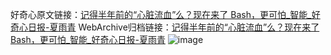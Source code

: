 好奇心原文链接：[记得半年前的“心脏流血”么？现在来了 Bash，更可怕_智能_好奇心日报-夏雨青](https://www.qdaily.com/articles/2568.html)
WebArchive归档链接：[记得半年前的“心脏流血”么？现在来了 Bash，更可怕_智能_好奇心日报-夏雨青](http://web.archive.org/web/20190623151240/https://www.qdaily.com/articles/2568.html)
![image](http://ww3.sinaimg.cn/large/007d5XDply1g3v6cb74b3j30u02oakg8)